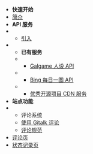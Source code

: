 - **快速开始**
- [简介](README.md)
- **API 服务**
- - [引入](api_system/introduction.md)
- - **已有服务**
  - - [Galgame 人设 API](api_system/galgame.md)
  - - [Bing 每日一图 API](oops.md)
  - - [优秀开源项目 CDN 服务](api_system/great_project_cdn.md)
- **站点功能**
- - 评论系统
  - [使用 Gitalk 评论](comment.md)
  - [评论规范](comment_rule.md)
- [评论页](https://docs.gcxstudio.cn/comment/)
- [状态记录页](https://status.gcxstudio.cn)
